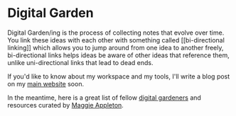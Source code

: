 # Digital Garden

Digital Garden/ing is the process of collecting notes that evolve over time. You link these ideas with each other with something called [[bi-directional linking]] which allows you to jump around from one idea to another freely, bi-directional links helps ideas be aware of other ideas that reference them, unlike uni-directional links that lead to dead ends.

If you'd like to know about my workspace and my tools, I'll write a blog post on my [main website](https://zubayrali.in) soon.

In the meantime, here is a great list of fellow [digital gardeners](https://github.com/MaggieAppleton/digital-gardeners) and resources curated by [Maggie Appleton](https://maggieappleton.com).
